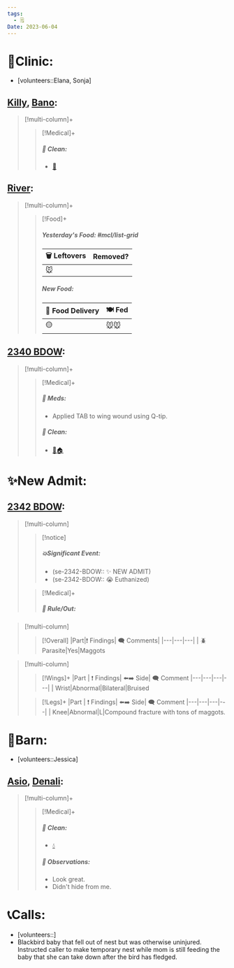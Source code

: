 ```yaml
---
tags:
  - 🗒️
Date: 2023-06-04
---
```


# 🏥Clinic:
- [volunteers::Elana, Sonja]

## [Killy](../RARE%20Birds/Ed%20Birds/Killy.md), [Bano](../RARE%20Birds/Ed%20Birds/Bano.md):
> [!multi-column]+
>
>> [!Medical]+
>>##### 🫧 Clean:
>> - [🧽](../Admin/Codes/Scrubbed%20cage.md)

## [River](../RARE%20Birds/Ed%20Birds/River.md):
> [!multi-column]+
>
>> [!Food]+
>> ##### Yesterday's Food: #mcl/list-grid
>> |🗑️ Leftovers| Removed?
>> |---|---|
>>|🐭|
>>
>> ##### New Food:
>> |🚚 Food Delivery| 🍽️ Fed|
>> |---|---|
>>|🟡|🐭🐭

## [2340 BDOW](../RARE%20Birds/2340%20BDOW.md):
> [!multi-column]+
>
>> [!Medical]+
>> ##### 💊 Meds:
>> - Applied TAB to wing wound using Q-tip.
>>
>>##### 🫧 Clean:
>> - [🧼🏠](../Admin/Codes/Moved%20to%20clean%20cage.md)

# ✨New Admit:

## [2342 BDOW](../RARE%20Birds/2342%20BDOW.md):
> [!multi-column]
>
>> [!notice]
>> ##### 💥Significant Event:
>> - (se-2342-BDOW:: ✨ NEW ADMIT)
>> - (se-2342-BDOW:: 😭 Euthanized)
>>
>
>> [!Medical]+
>>##### 🥼 Rule/Out:
>>

> [!multi-column]
>
>> [!Overall]
>>|Part|❗ Findings| 🗨️ Comments|
>>|---|---|---|
>>| 🪲Parasite|Yes|Maggots
>>

> [!multi-column]
>> [!Wings]+
>> |Part | ❗ Findings| ⬅️➡️ Side| 🗨️ Comment
>> |---|---|---|---|
>>| Wrist|Abnormal|Bilateral|Bruised
>
>> [!Legs]+
>> |Part | ❗ Findings| ⬅️➡️ Side| 🗨️ Comment
>> |---|---|---|---|
>>| Knee|Abnormal|L|Compound fracture with tons of maggots.

# 🏡Barn:
- [volunteers::Jessica]

## [Asio](../RARE%20Birds/Ed%20Birds/Asio.md), [Denali](../RARE%20Birds/Ed%20Birds/Denali.md):
> [!multi-column]+
>
>> [!Medical]+
>>##### 🫧 Clean:
>> - [💧](../Admin/Codes/Fresh%20water.md)
>>
>> ##### 🔭 Observations:
>> - Look great.
>> - Didn't hide from me.

# 📞Calls:
- [volunteers::]
 - Blackbird baby that fell out of nest but was otherwise uninjured. Instructed caller to make temporary nest while mom is still feeding the baby that she can take down after the bird has fledged.